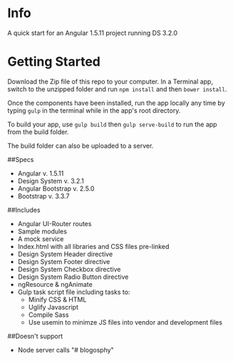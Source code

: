 # Info
A quick start for an Angular 1.5.11 project running DS 3.2.0


# Getting Started

Download the Zip file of this repo to your computer. In a Terminal app, switch to the unzipped folder and  run `npm install` and then `bower install`.

Once the components have been installed, run the app locally any time by typing `gulp` in the terminal while in the app's root directory.

To build your app, use `gulp build` then `gulp serve-build` to run the app from the build folder. 

The build folder can also be uploaded to a server.


##Specs
* Angular           v. 1.5.11
* Design System     v. 3.2.1
* Angular Bootstrap v. 2.5.0
* Bootstrap         v. 3.3.7

##Includes
* Angular UI-Router routes
* Sample modules
* A mock service
* Index.html with all libraries and CSS files pre-linked
* Design System Header directive
* Design System Footer directive
* Design System Checkbox directive
* Design System Radio Button directive
* ngResource & ngAnimate
* Gulp task script file including tasks to:
  * Minify CSS & HTML
  * Uglify Javascript
  * Compile Sass
  * Use usemin to minimze JS files into vendor and development files



##Doesn't support
* Node server calls
"# blogosphy" 
